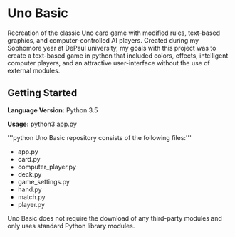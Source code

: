 # Uno Basic
Recreation of the classic Uno card game with modified rules, text-based graphics, and computer-controlled AI players. Created during my Sophomore year at DePaul university, my goals with this project was to create a text-based game in python that included colors, effects, intelligent computer players, and an attractive user-interface without the use of external modules.

## Getting Started
__Language Version:__ Python 3.5

__Usage:__ python3 app.py

'''python Uno Basic repository consists of the following files:'''

* app.py
* card.py
* computer_player.py
* deck.py
* game_settings.py
* hand.py
* match.py
* player.py

Uno Basic does not require the download of any third-party modules and only uses standard Python library modules.

